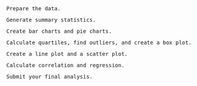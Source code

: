 <pre>Prepare the data.</pre>

<pre>Generate summary statistics.</pre>

<pre>Create bar charts and pie charts.</pre>

<pre>Calculate quartiles, find outliers, and create a box plot.</pre>

<pre>Create a line plot and a scatter plot.</pre>

<pre>Calculate correlation and regression.</pre>

<pre>Submit your final analysis.</pre>
